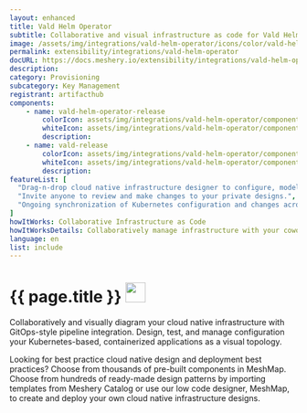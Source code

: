 ```yaml
---
layout: enhanced
title: Vald Helm Operator
subtitle: Collaborative and visual infrastructure as code for Vald Helm Operator
image: /assets/img/integrations/vald-helm-operator/icons/color/vald-helm-operator-color.svg
permalink: extensibility/integrations/vald-helm-operator
docURL: https://docs.meshery.io/extensibility/integrations/vald-helm-operator
description: 
category: Provisioning
subcategory: Key Management
registrant: artifacthub
components: 
	- name: vald-helm-operator-release
		colorIcon: assets/img/integrations/vald-helm-operator/components/vald-helm-operator-release/icons/color/vald-helm-operator-release-color.svg
		whiteIcon: assets/img/integrations/vald-helm-operator/components/vald-helm-operator-release/icons/white/vald-helm-operator-release-white.svg
		description: 
	- name: vald-release
		colorIcon: assets/img/integrations/vald-helm-operator/components/vald-release/icons/color/vald-release-color.svg
		whiteIcon: assets/img/integrations/vald-helm-operator/components/vald-release/icons/white/vald-release-white.svg
		description: 
featureList: [
  "Drag-n-drop cloud native infrastructure designer to configure, model, and deploy your workloads.",
  "Invite anyone to review and make changes to your private designs.",
  "Ongoing synchronization of Kubernetes configuration and changes across any number of clusters."
]
howItWorks: Collaborative Infrastructure as Code
howItWorksDetails: Collaboratively manage infrastructure with your coworkers synchronously sharing the same designs.
language: en
list: include
---
```

<h1>{{ page.title }} <img src="{{ page.image }}" style="width: 35px; height: 35px;" /></h1>

<p>

</p>
<p>
    Collaboratively and visually diagram your cloud native infrastructure with GitOps-style pipeline integration. Design, test, and manage configuration your Kubernetes-based, containerized applications as a visual topology.
</p>
<p>
    Looking for best practice cloud native design and deployment best practices? Choose from thousands of pre-built components in MeshMap. Choose from hundreds of ready-made design patterns by importing templates from Meshery Catalog or use our low code designer, MeshMap, to create and deploy your own cloud native infrastructure designs.
</p>
